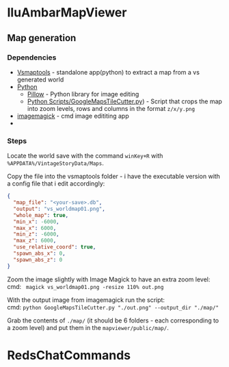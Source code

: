 # IluAmbarMapViewer

## Map generation
### Dependencies
- [Vsmaptools](https://mods.vintagestory.at/vsmaptools) - standalone app(python) to extract a map from a vs generated world
- [Python](https://www.python.org/)
  - [Pillow](https://pypi.org/project/pillow/) - Python library for image editing
  - [Python Scripts/GoogleMapsTileCutter.py](https://github.com/Soulfarmer/IluAmbarMapViewer/blob/master/Python%20Scripts/GoogleMapsTileCutter.py)) - Script that crops the map into zoom levels, rows and columns in the format ``z/x/y.png``
- [imagemagick](https://imagemagick.org/) - cmd image edititing app
- 
### Steps
Locate the world save with the command ``winKey+R`` with ``%APPDATA%/VintageStoryData/Maps``.

Copy the file into the vsmaptools folder - i have the executable version with a config file that i edit accordingly:
```json
{
  "map_file": "<your-save>.db",
  "output": "vs_worldmap01.png",
  "whole_map": true,
  "min_x": -6000,
  "max_x": 6000,
  "min_z": -6000,
  "max_z": 6000,
  "use_relative_coord": true,
  "spawn_abs_x": 0,
  "spawn_abs_z": 0
}

``` 

Zoom the image slightly with Image Magick to have an extra zoom level:
cmd: `` magick vs_worldmap01.png -resize 110% out.png``

With the output image from imagemagick run the script:  
cmd: ``python GoogleMapsTileCutter.py "./out.png" --output_dir "./map/"``  

Grab the contents of ``./map/`` (it should be 6 folders - each corresponding to a zoom level) and put them in the ``mapviewer/public/map/``.

# RedsChatCommands